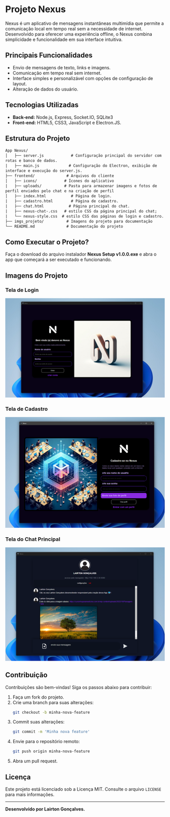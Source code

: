 # Projeto Nexus

Nexus é um aplicativo de mensagens instantâneas multimídia que permite a comunicação local em tempo real sem a necessidade de internet. Desenvolvido para oferecer uma experiência offline, o Nexus combina simplicidade e funcionalidade em sua interface intuitiva.

## Principais Funcionalidades
- Envio de mensagens de texto, links e imagens.
- Comunicação em tempo real sem internet.
- Interface simples e personalizável com opções de configuração de layout.
- Alteração de dados do usuário.

## Tecnologias Utilizadas
- **Back-end:** Node.js, Express, Socket.IO, SQLite3
- **Front-end:** HTML5, CSS3, JavaScript e Electron.JS.

## Estrutura do Projeto
```plaintext
App Nexus/
│   ├── server.js            # Configuração principal do servidor com rotas e banco de dados.
|   ├── main.js             # Configuração do Electron, exibição de interface e execução do server.js.
├── frontend/              # Arquivos do cliente
│   ├── icons/            # Ícones do aplicativo
|   ├── uploads/          # Pasta para armazenar imagens e fotos de perfil enviados pelo chat e na criação de perfil
│   ├── index.html           # Página de login.
|   ├── cadastro.html        # Página de cadastro.
|   ├── chat.html           # Página principal do chat.
|   ├── nexus-chat-.css   # estilo CSS da página principal do chat;
|   └── nexus-style.css  # estilo CSS das páginas de login e cadastro.
├── imgs_projeto/          # Imagens do projeto para documentação
└── README.md              # Documentação do projeto
```

## Como Executar o Projeto?
Faça o download do arquivo instalador **Nexus Setup v1.0.0.exe** e abra o app que começará a ser executado e funcionando.

## Imagens do Projeto
### Tela de Login
![Tela de Login](imgs_projeto/login.png)

### Tela de Cadastro
![Tela de Cadastro](imgs_projeto/cadsstro.png)

### Tela do Chat Principal
![Tela do Chat Principal](imgs_projeto/chat.png)

## Contribuição
Contribuições são bem-vindas! Siga os passos abaixo para contribuir:
1. Faça um fork do projeto.
2. Crie uma branch para suas alterações:
   ```bash
   git checkout -b minha-nova-feature
   ```
3. Commit suas alterações:
   ```bash
   git commit -m 'Minha nova feature'
   ```
4. Envie para o repositório remoto:
   ```bash
   git push origin minha-nova-feature
   ```
5. Abra um pull request.

## Licença
Este projeto está licenciado sob a Licença MIT. Consulte o arquivo `LICENSE` para mais informações.

---
**Desenvolvido por Lairton Gonçalves.**

